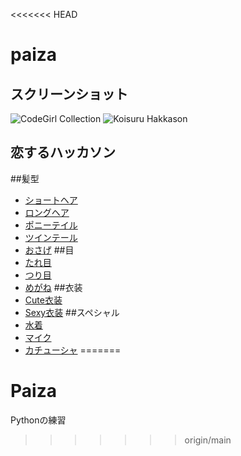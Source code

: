 <<<<<<< HEAD
# paiza
## スクリーンショット
![CodeGirl Collection](Codegirl.png)
![Koisuru Hakkason](./koisuru.png)

## 恋するハッカソン
##髪型
- [ショートヘア](./shorthair.py)
- [ロングヘア](./longhair.py)
- [ポニーテイル](./poniytail.py)
- [ツインテール](./twintail.py)
- [おさげ](./osage.py)
##目
- [たれ目](./tareme.py)
- [つり目](./turime.py)
- [めがね](./megane.py)
##衣装
- [Cute衣装](./cute.py)
- [Sexy衣装](./sexy.py)
##スペシャル
- [水着](./mizugi.py)
- [マイク](./maiku.py)
- [カチューシャ](./katyusya.py)
=======
# Paiza
Pythonの練習
>>>>>>> origin/main
